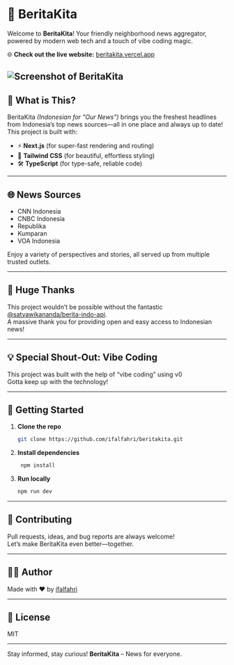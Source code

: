 # 📰 BeritaKita

Welcome to **BeritaKita**!
Your friendly neighborhood news aggregator, powered by modern web tech and a touch of vibe coding magic.

🌐 **Check out the live website:** [beritakita.vercel.app](https://beritakita.vercel.app)

![Screenshot of BeritaKita](https://res.cloudinary.com/dyjxcujz4/image/upload/f_webp/v1749339662/screenshot-beritakita.png)
---

## 🚀 What is This?

BeritaKita _(Indonesian for "Our News")_ brings you the freshest headlines from Indonesia’s top news sources—all in one place and always up to date! This project is built with:

- ⚡️ **Next.js** (for super-fast rendering and routing)
- 🎨 **Tailwind CSS** (for beautiful, effortless styling)
- 🛠️ **TypeScript** (for type-safe, reliable code)

---

## 🌐 News Sources

- CNN Indonesia
- CNBC Indonesia
- Republika
- Kumparan
- VOA Indonesia

Enjoy a variety of perspectives and stories, all served up from multiple trusted outlets.

---

## 🙏 Huge Thanks

This project wouldn’t be possible without the fantastic [@satyawikananda/berita-indo-api](https://github.com/satyawikananda/berita-indo-api).  
A massive thank you for providing open and easy access to Indonesian news!

---

## 💡 Special Shout-Out: Vibe Coding

This project was built with the help of “vibe coding” using v0  
Gotta keep up with the technology!

---

## 🏁 Getting Started

1. **Clone the repo**
   ```bash
   git clone https://github.com/ifalfahri/beritakita.git

2. **Install dependencies**
   ```bash
    npm install
   ```
3. **Run locally**
   
    ```bash
    npm run dev
    ```

---
## 👾 Contributing

Pull requests, ideas, and bug reports are always welcome!  
Let’s make BeritaKita even better—together.

---

## 🧑‍💻 Author

Made with ❤️ by [ifalfahri](https://github.com/ifalfahri)

---

## 📄 License

MIT

---

Stay informed, stay curious!
**BeritaKita** – News for everyone.
